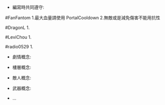 - 編寫時共同遵守:

#FanFantom
1.最大血量請使用 PortalCooldown
2.無敵或是減免傷害不能用抗性

#DragonL
1.

#LeviChou
1.

#radio0529
1.

- 劇情概念:

- 樓層概念:

- 敵人概念:

- 武器概念:

- ...